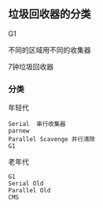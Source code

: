 ## 垃圾回收器的分类

G1

不同的区域用不同的收集器

7钟垃圾回收器

### 分类

年轻代

    Serial  串行收集器
    parnew
    Parallel Scavenge 并行清除
    G1

老年代

    G1
    Serial Old
    Parallel Old
    CMS




























